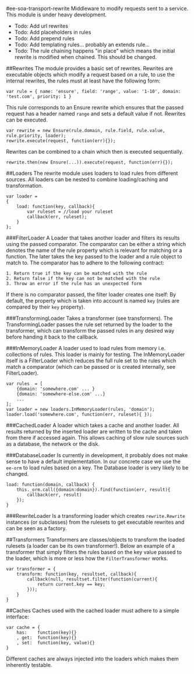 #ee-soa-transport-rewrite
Middleware to modify requests sent to a service. This module is under heavy development.

  - Todo: Add url rewrites
  - Todo: Add placeholders in rules
  - Todo: Add prepend rules
  - Todo: Add templating rules... probably an extends rule...
  - Todo: The rule chaining happens "in place" which means the initial rewrite is modified when chained. This should be changed.

##Rewrites
The module provides a basic set of rewrites. Rewrites are executable objects which modify a request based on a rule, to
use the internal rewrites, the rules must at least have the following form:

    var rule = { name: 'ensure', field: 'range', value: '1-10', domain: 'test.com', priority: 1 }

This rule corresponds to an Ensure rewrite which ensures that the passed request has a header named `range` and sets a
default value if not. Rewrites can be executed.

    var rewrite = new Ensure(rule.domain, rule.field, rule.value, rule.priority, loader);
    rewrite.execute(request, function(err){});

Rewrites can be combined to a chain which then is executed sequentially.

    rewrite.then(new Ensure(...)).execute(request, function(err){});

##Loaders
The rewrite module uses loaders to load rules from different sources. All loaders can be nested to combine loading/caching
and transformation.

    var loader =
    {
        load: function(key, callback){
            var ruleset = //load your ruleset
            callback(err, ruleset);
        }
    };

###FilterLoader
A Loader that takes another loader and filters its results using the passed comparator. The comparator can be either a string
which denotes the name of the rule property which is relevant for matching or a function. The later
takes the key passed to the loader and a rule object to match to. The comparator has to adhere to
the following contract:

    1. Return true if the key can be matched with the rule
    2. Return false if the key can not be matched with the rule
    3. Throw an error if the rule has an unexpected form

If there is no comparator passed, the filter loader creates one itself:
    By default, the property which is taken into account is named `key` (rules are compared by their `key` property).

###TransformingLoader
Takes a transformer (see transformers). The TransformingLoader passes the rule set returned
by the loader to the transformer, which can transform the passed rules in any desired way before handing it back to the
callback.

###InMemoryLoader
A loader used to load rules from memory i.e. collections of rules. This loader is mainly for testing. The InMemoryLoader
itself is a FilterLoader which reduces the full rule set to the rules which match a comparator (which can be passed or
is created internally, see FilterLoader).

    var rules  = [
        {domain: 'somewhere.com' ... }
        {domain: 'somewhere-else.com' ...}
        ...
    ];
    var loader = new loaders.InMemoryLoader(rules, 'domain');
    loader.load('somewhere.com', function(err, ruleset){ });

###CachedLoader
A loader which takes a cache and another loader. All results returned by the inserted loader are written to the cache
and taken from there if accessed again. This allows caching of slow rule sources such as a database, the network or the
disk.

###DatabaseLoader
Is currently in development, it probably does not make sense to have a default implementation. In our concrete case we
use the `ee-orm` to load rules based on a key. The Database loader is very likely to be changed.

    load: function(domain, callback) {
        this._orm.call({domain:domain}).find(function(err, result){
            callback(err, result)
        });
    }

###RewriteLoader
Is a transforming loader which creates `rewrite.Rewrite` instances (or subclasses) from the rulesets to get executable
rewrites and can be seen as a factory.

##Transformers
Transformers are classes/objects to transform the loaded rulesets (a loader can be its own transformer!). Below an example
of a transformer that simply filters the rules based on the key value passed to the loader, which is more or less how the
`FilterTransformer` works.

    var transformer = {
        transform: function(key, resultset, callback){
            callback(null, resultset.filter(function(current){
                return current.key == key;
            }));
        }
    }

##Caches
Caches used with the cached loader must adhere to a simple interface:

    var cache = {
        has:    function(key){}
        , get:  function(key){}
        , set:  function(key, value){}
    }

Different caches are always injected into the loaders which makes them inherently testable.